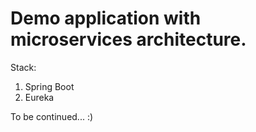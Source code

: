 # Demo application with microservices architecture.
Stack:
1. Spring Boot
2. Eureka

To be continued... :)
